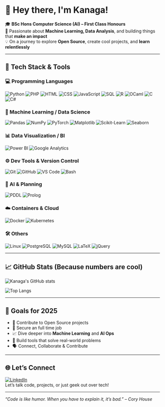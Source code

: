 # 👋 Hey there, I'm Kanaga!

🎓 **BSc Hons Computer Science (AI) – First Class Honours**  
🚀 Passionate about **Machine Learning, Data Analysis**, and building things that **make an impact**  
💡 On a journey to explore **Open Source**, create cool projects, and **learn relentlessly**

---

## 🚀 Tech Stack & Tools

### 💻 Programming Languages
![Python](https://img.shields.io/badge/Python-3670A0?style=for-the-badge&logo=python&logoColor=white)
![PHP](https://img.shields.io/badge/PHP-777BB4?style=for-the-badge&logo=php&logoColor=white)
![HTML](https://img.shields.io/badge/HTML5-E34F26?style=for-the-badge&logo=html5&logoColor=white)
![CSS](https://img.shields.io/badge/CSS3-1572B6?style=for-the-badge&logo=css3&logoColor=white)
![JavaScript](https://img.shields.io/badge/JavaScript-F7DF1E?style=for-the-badge&logo=javascript&logoColor=black)
![SQL](https://img.shields.io/badge/SQL-025E8C?style=for-the-badge&logo=sqlite&logoColor=white)
![R](https://img.shields.io/badge/R-276DC3?style=for-the-badge&logo=r&logoColor=white)
![OCaml](https://img.shields.io/badge/OCaml-E3B700?style=for-the-badge&logo=ocaml&logoColor=white)
![C](https://img.shields.io/badge/C-A8B9CC?style=for-the-badge&logo=c&logoColor=white)
![C#](https://img.shields.io/badge/C%23-239120?style=for-the-badge&logo=csharp&logoColor=white)

### 🧠 Machine Learning / Data Science
![Pandas](https://img.shields.io/badge/Pandas-150458?style=for-the-badge&logo=pandas)
![NumPy](https://img.shields.io/badge/NumPy-013243?style=for-the-badge&logo=numpy&logoColor=white)
![PyTorch](https://img.shields.io/badge/PyTorch-EE4C2C?style=for-the-badge&logo=pytorch&logoColor=white)
![Matplotlib](https://img.shields.io/badge/Matplotlib-FF6600?style=for-the-badge&logo=matplotlib&logoColor=white)
![Scikit-Learn](https://img.shields.io/badge/Scikit--Learn-F7931E?style=for-the-badge&logo=scikit-learn&logoColor=white)
![Seaborn](https://img.shields.io/badge/Seaborn-9E6C6D?style=for-the-badge&logo=seaborn&logoColor=white)

### 📊 Data Visualization / BI
![Power BI](https://img.shields.io/badge/Power%20BI-F2C811?style=for-the-badge&logo=powerbi&logoColor=black)
![Google Analytics](https://img.shields.io/badge/Google%20Analytics-E37400?style=for-the-badge&logo=google-analytics&logoColor=white)

### ⚙️ Dev Tools & Version Control
![Git](https://img.shields.io/badge/Git-F05032?style=for-the-badge&logo=git&logoColor=white)
![GitHub](https://img.shields.io/badge/GitHub-181717?style=for-the-badge&logo=github&logoColor=white)
![VS Code](https://img.shields.io/badge/VS%20Code-007ACC?style=for-the-badge&logo=visual-studio-code&logoColor=white)
![Bash](https://img.shields.io/badge/Bash-4EAA25?style=for-the-badge&logo=gnu-bash&logoColor=white)

### 🧠 AI & Planning
![PDDL](https://img.shields.io/badge/PDDL-FFD700?style=for-the-badge&logo=algorithm&logoColor=black)
![Prolog](https://img.shields.io/badge/Prolog-0E56A1?style=for-the-badge&logo=prolog&logoColor=white)

### ☁️ Containers & Cloud
![Docker](https://img.shields.io/badge/Docker-2496ED?style=for-the-badge&logo=docker&logoColor=white)
![Kubernetes](https://img.shields.io/badge/Kubernetes-326CE5?style=for-the-badge&logo=kubernetes&logoColor=white)

### 🛠️ Others
![Linux](https://img.shields.io/badge/Linux-FCC624?style=for-the-badge&logo=linux&logoColor=black)
![PostgreSQL](https://img.shields.io/badge/PostgreSQL-336791?style=for-the-badge&logo=postgresql&logoColor=white)
![MySQL](https://img.shields.io/badge/MySQL-4479A1?style=for-the-badge&logo=mysql&logoColor=white)
![LaTeX](https://img.shields.io/badge/LaTeX-008080?style=for-the-badge&logo=latex&logoColor=white)
![jQuery](https://img.shields.io/badge/jQuery-0769AD?style=for-the-badge&logo=jquery&logoColor=white)


---

## 📈 GitHub Stats (Because numbers are cool)

![Kanaga's GitHub stats](https://github-readme-stats.vercel.app/api?username=kanaga2004-github&show_icons=true&theme=radical)

![Top Langs](https://github-readme-stats.vercel.app/api/top-langs/?username=kanaga2004-github&layout=compact&theme=radical)

---

## 🎯 Goals for 2025
- 📂 Contribute to Open Source projects
- 💼 Secure an full time job
- 📈 Dive deeper into **Machine Learning** and **AI Ops**  
- 🧩 Build tools that solve real-world problems  
- 🗣️ Connect, Collaborate & Contribute

---

## 🌐 Let’s Connect
[![LinkedIn](https://img.shields.io/badge/LinkedIn-0077B5?style=for-the-badge&logo=linkedin)](https://www.linkedin.com/in/your-profile/)  
Let’s talk code, projects, or just geek out over tech!

---

_“Code is like humor. When you have to explain it, it’s bad.” – Cory House_


